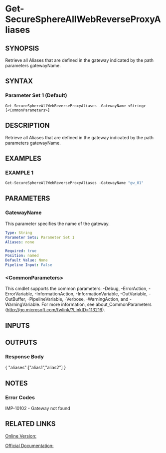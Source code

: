 ﻿# Get-SecureSphereAllWebReverseProxyAliases

## SYNOPSIS
Retrieve all Aliases that are defined in the gateway indicated by the path parameters gatewayName.

## SYNTAX

### Parameter Set 1 (Default)
```
Get-SecureSphereAllWebReverseProxyAliases -GatewayName <String> [<CommonParameters>]
```

## DESCRIPTION
Retrieve all Aliases that are defined in the gateway indicated by the path parameters gatewayName.

## EXAMPLES

### EXAMPLE 1

```powershell
Get-SecureSphereAllWebReverseProxyAliases -GatewayName "gw_01"
```

## PARAMETERS

### GatewayName
This parameter specifies the name of the gateway.

```yaml
Type: String
Parameter Sets: Parameter Set 1
Aliases: none

Required: true
Position: named
Default Value: None
Pipeline Input: False
```

### \<CommonParameters\>
This cmdlet supports the common parameters: -Debug, -ErrorAction, -ErrorVariable, -InformationAction, -InformationVariable, -OutVariable, -OutBuffer, -PipelineVariable, -Verbose, -WarningAction, and -WarningVariable. For more information, see about_CommonParameters (http://go.microsoft.com/fwlink/?LinkID=113216).

## INPUTS

## OUTPUTS

### Response Body
{
"aliases":["alias1","alias2"]
}

## NOTES

### Error Codes
IMP-10102 - Gateway not found

## RELATED LINKS

[Online Version:](https://github.com/akshinmustafayev/SecureSpherePS/tree/master/Documentation)

[Official Documentation:](https://docs.imperva.com/bundle/v13.6-api-reference-guide/page/66827.htm)



